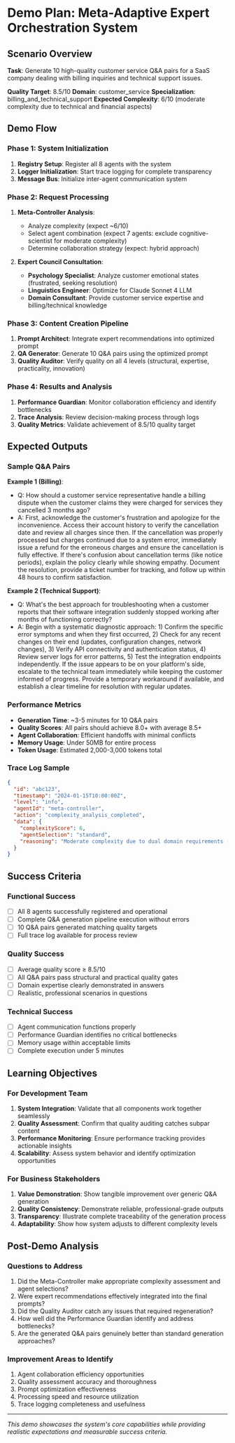 # Demo Plan: Meta-Adaptive Expert Orchestration System

## Scenario Overview

**Task**: Generate 10 high-quality customer service Q&A pairs for a SaaS company dealing with billing inquiries and technical support issues.

**Quality Target**: 8.5/10
**Domain**: customer_service
**Specialization**: billing_and_technical_support
**Expected Complexity**: 6/10 (moderate complexity due to technical and financial aspects)

## Demo Flow

### Phase 1: System Initialization

1. **Registry Setup**: Register all 8 agents with the system
2. **Logger Initialization**: Start trace logging for complete transparency
3. **Message Bus**: Initialize inter-agent communication system

### Phase 2: Request Processing

1. **Meta-Controller Analysis**:
   - Analyze complexity (expect ~6/10)
   - Select agent combination (expect 7 agents: exclude cognitive-scientist for moderate complexity)
   - Determine collaboration strategy (expect: hybrid approach)

2. **Expert Council Consultation**:
   - **Psychology Specialist**: Analyze customer emotional states (frustrated, seeking resolution)
   - **Linguistics Engineer**: Optimize for Claude Sonnet 4 LLM
   - **Domain Consultant**: Provide customer service expertise and billing/technical knowledge

### Phase 3: Content Creation Pipeline

1. **Prompt Architect**: Integrate expert recommendations into optimized prompt
2. **QA Generator**: Generate 10 Q&A pairs using the optimized prompt
3. **Quality Auditor**: Verify quality on all 4 levels (structural, expertise, practicality, innovation)

### Phase 4: Results and Analysis

1. **Performance Guardian**: Monitor collaboration efficiency and identify bottlenecks
2. **Trace Analysis**: Review decision-making process through logs
3. **Quality Metrics**: Validate achievement of 8.5/10 quality target

## Expected Outputs

### Sample Q&A Pairs

**Example 1 (Billing)**:

- Q: How should a customer service representative handle a billing dispute when the customer claims they were charged for services they cancelled 3 months ago?
- A: First, acknowledge the customer's frustration and apologize for the inconvenience. Access their account history to verify the cancellation date and review all charges since then. If the cancellation was properly processed but charges continued due to a system error, immediately issue a refund for the erroneous charges and ensure the cancellation is fully effective. If there's confusion about cancellation terms (like notice periods), explain the policy clearly while showing empathy. Document the resolution, provide a ticket number for tracking, and follow up within 48 hours to confirm satisfaction.

**Example 2 (Technical Support)**:

- Q: What's the best approach for troubleshooting when a customer reports that their software integration suddenly stopped working after months of functioning correctly?
- A: Begin with a systematic diagnostic approach: 1) Confirm the specific error symptoms and when they first occurred, 2) Check for any recent changes on their end (updates, configuration changes, network changes), 3) Verify API connectivity and authentication status, 4) Review server logs for error patterns, 5) Test the integration endpoints independently. If the issue appears to be on your platform's side, escalate to the technical team immediately while keeping the customer informed of progress. Provide a temporary workaround if available, and establish a clear timeline for resolution with regular updates.

### Performance Metrics

- **Generation Time**: ~3-5 minutes for 10 Q&A pairs
- **Quality Scores**: All pairs should achieve 8.0+ with average 8.5+
- **Agent Collaboration**: Efficient handoffs with minimal conflicts
- **Memory Usage**: Under 50MB for entire process
- **Token Usage**: Estimated 2,000-3,000 tokens total

### Trace Log Sample

```json
{
  "id": "abc123",
  "timestamp": "2024-01-15T10:00:00Z",
  "level": "info",
  "agentId": "meta-controller",
  "action": "complexity_analysis_completed",
  "data": {
    "complexityScore": 6,
    "agentSelection": "standard",
    "reasoning": "Moderate complexity due to dual domain requirements (billing + technical)"
  }
}
```

## Success Criteria

### Functional Success

- [ ] All 8 agents successfully registered and operational
- [ ] Complete Q&A generation pipeline execution without errors
- [ ] 10 Q&A pairs generated matching quality targets
- [ ] Full trace log available for process review

### Quality Success

- [ ] Average quality score ≥ 8.5/10
- [ ] All Q&A pairs pass structural and practical quality gates
- [ ] Domain expertise clearly demonstrated in answers
- [ ] Realistic, professional scenarios in questions

### Technical Success

- [ ] Agent communication functions properly
- [ ] Performance Guardian identifies no critical bottlenecks
- [ ] Memory usage within acceptable limits
- [ ] Complete execution under 5 minutes

## Learning Objectives

### For Development Team

1. **System Integration**: Validate that all components work together seamlessly
2. **Quality Assessment**: Confirm that quality auditing catches subpar content
3. **Performance Monitoring**: Ensure performance tracking provides actionable insights
4. **Scalability**: Assess system behavior and identify optimization opportunities

### For Business Stakeholders

1. **Value Demonstration**: Show tangible improvement over generic Q&A generation
2. **Quality Consistency**: Demonstrate reliable, professional-grade outputs
3. **Transparency**: Illustrate complete traceability of the generation process
4. **Adaptability**: Show how system adjusts to different complexity levels

## Post-Demo Analysis

### Questions to Address

1. Did the Meta-Controller make appropriate complexity assessment and agent selections?
2. Were expert recommendations effectively integrated into the final prompts?
3. Did the Quality Auditor catch any issues that required regeneration?
4. How well did the Performance Guardian identify and address bottlenecks?
5. Are the generated Q&A pairs genuinely better than standard generation approaches?

### Improvement Areas to Identify

1. Agent collaboration efficiency opportunities
2. Quality assessment accuracy and thoroughness
3. Prompt optimization effectiveness
4. Processing speed and resource utilization
5. Trace logging completeness and usefulness

---

_This demo showcases the system's core capabilities while providing realistic expectations and measurable success criteria._
